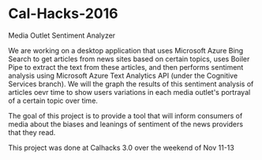 # Cal-Hacks-2016

Media Outlet Sentiment Analyzer

We are working on a desktop application that uses Microsoft Azure Bing Search to get articles from news sites based on certain topics,
uses Boiler Pipe to extract the text from these articles, and then performs sentiment analysis using Microsoft Azure Text Analytics API 
(under the Cognitive Services branch). We will the graph the results of this sentiment analysis of articles oevr time to show users
variations in each media outlet's portrayal of a certain topic over time.

The goal of this project is to provide a tool that will inform consumers of media about the biases and leanings of sentiment of the news 
providers that they read.

This project was done at Calhacks 3.0 over the weekend of Nov 11-13

